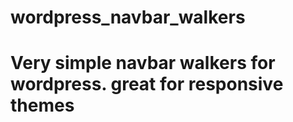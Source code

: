 # wordpress_navbar_walkers

# Very simple navbar walkers for wordpress. great for responsive themes
